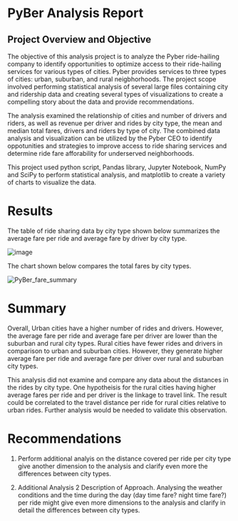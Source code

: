 # PyBer Analysis Report

## Project Overview and Objective
The objective of this analysis project is to analyze the Pyber ride-hailing company to identify opportunities to optimize access to their ride-hailing services for various types of cities. Pyber provides services to three types of cities:  urban, suburban, and rural neigbhorhoods. The project scope involved performing statistical analysis of several large files containing city and ridership data and creating several types of visualizations to create a compelling story about the data and provide recommendations.

The analysis examined the relationship of cities and number of drivers and riders, as well as revenue per driver and rides by city type, the mean and median total fares, drivers and riders by type of city. The combined data analysis and visualization can be utilized by the Pyber CEO to identify oppotunities and strategies to improve access to ride sharing services and determine ride fare afforability for underserved neighborhoods.

This project used python script, Pandas library, Jupyter Notebook,  NumPy and SciPy to perform statistical analysis, and matplotlib to create a variety of charts to visualize the data.


# Results
The table of ride sharing data by city type shown below summarizes the average fare per ride and average fare by driver by city type.

![image](https://user-images.githubusercontent.com/80140082/115128328-e1a9ad80-9f91-11eb-87d0-fe078c97291f.png)

The chart shown below compares the total fares by city types. 

![PyBer_fare_summary](https://user-images.githubusercontent.com/80140082/115128472-d2772f80-9f92-11eb-905c-8bba061dbcb1.png)


# Summary
Overall, Urban cities have a higher number of rides and drivers. However, the average fare per ride and average fare per driver are lower than the suburban and rural city types. Rural cities have fewer rides and drivers in comparison to urban and suburban cities. However, they generate higher average fare per ride and average fare per driver over rural and suburban city types. 

This analysis did not examine and compare any data about the distances in the rides by city type. One hypotheisis for the rural cities having higher average fares per ride and per driver is the linkage to travel link. The result could be correlated to the travel distance per ride for rural cities relative to urban rides. Further analysis would be needed to validate this observation.

# Recommendations

1. Perform additional analyis on the distance covered per ride per city type
 give another dimension to the analysis and clarify even more the differences between city types.

2. Additional Analysis 2
Description of Approach. Analysing the weather conditions and the time during the day (day time fare? night time fare?) per ride might give even more dimensions to the analysis and clarify in detail the differences between city types.

